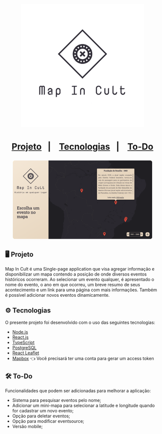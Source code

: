 <h1 align="center">
  <img alt="MIC" title="MIC" src=".github/logo.svg" height="400px" />
<h1>

<p align="center">
  <a href="#-projeto">Projeto</a>&nbsp;&nbsp;&nbsp;|&nbsp;&nbsp;&nbsp;
  <a href="#-tecnologias">Tecnologias</a>&nbsp;&nbsp;&nbsp;|&nbsp;&nbsp;&nbsp;
  <a href="#-to-do">To-Do</a>
</p>

<p align="center">
  <img alt="MIC" src=".github/MapInCult.png" width="90%">
</p>

## 🖥 Projeto

Map In Cult é uma Single-page application que visa agregar informação e disponibilizar um mapa contendo a posição de onde diversos eventos históricos ocorreram. Ao selecionar um evento qualquer, é apresentado o nome do evento, o ano em que ocorreu, um breve resumo de seus acontecimento e um link para uma página com mais informações. Também é possível adicionar novos eventos dinamicamente.

## ⚙ Tecnologias

O presente projeto foi desenvolvido com o uso das seguintes tecnologias:

- [Node.js](https://nodejs.org/en/)
- [React.js](https://reactjs.org)
- [TypeScript](https://www.typescriptlang.org/)
- [PostgreSQL](https://www.postgresql.org/)
- [React Leaflet](https://react-leaflet.js.org/)
- [Mapbox](https://docs.mapbox.com/) 👈 Você precisará ter uma conta para gerar um access token

## 🛠 To-Do

Funcionalidades que podem ser adicionadas para melhorar a aplicação:

- Sistema para pesquisar eventos pelo nome;
- Adicionar um mini-mapa para selecionar a latitude e longitude quando for cadastrar um novo evento;
- Opção para deletar eventos;
- Opção para modificar eventsource;
- Versão mobile;
